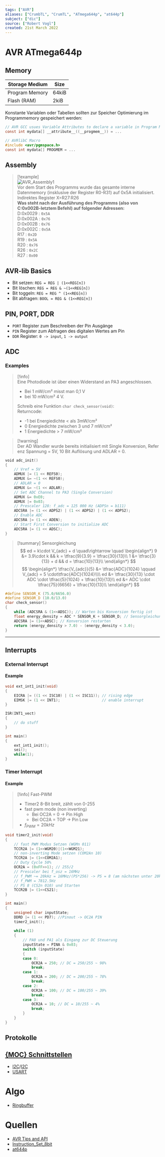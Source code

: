 ```yaml
---
tags: ["AVR"]
aliases: ["CrumbTL", "CrumTL", "ATmega644p", "at644p"]
subject: ["dic"]
source: ["Robert Vogl"]
created: 21st March 2022
---
```


# AVR ATmega644p

## Memory

| Storage Medium | Size  |
| -------------- | ----- |
| Program Memory | 64kiB |
| Flash (RAM)    | 2kiB  |

Konstante Variablen oder Tabellen sollten zur Speicher Optimierung im Programmemory gespeichert werden:

```c
// AVR GCC usues Variable Attributes to declare a variable in Program Memory
const int mydata[] __attribute__((__progmem__)) = ...
```

```c
// AVRlibC Macro
#include <avr/pgmspace.h>
const int mydata[] PROGMEM = ...
```

## Assembly

> [!example]  
> ![AVR_Assembly1](assets/AVR_Assembly1.png)  
> Vor dem Start des Programms wurde das gesamte interne Datenmemory (insklusive der Register R0-R31) auf 0x5A initialisiert. Indirektes Register X=R27:R26  
> **Was steht nach der Ausführung des Programms (also von C:0x002B-letztem Befehl) auf folgender Adressen:**  
> D:0x0029 : `0x5A `  
> D:0x002A : `0x76 `  
> D:0x002B : `0x76`  
> D:0x002C : `0x5A`  
> R17 : `0x2D`  
> R19 : `0x5A`  
> R20 : `0x76`  
> R26 : `0x2C `  
> R27 : `0x00`

## AVR-lib Basics

- Bit setzen: `REG = REG | (1<<REG[n])`
- Bit löschen: `REG = REG & ~(1<<REG[n])`
- Bit toggeln: `REG = REG ^ (1<<REG[n])`
- Bit abfragen: `BOOL = REG & (1<<REG[n])`

## PIN, PORT, DDR

- `PORT` Register zum Beschreiben der Pin Ausgänge
- `PIN` Register zum Abfragen des digitalen Wertes am Pin
- `DDR` Register: `0 -> input`, `1 -> output`

## ADC

### Examples

> [!info] Eine Photodiode ist über einen Widerstand an PA3 angeschlossen. 
> - Bei 1 mW/cm² misst man 0,1 V
> - bei 10 mW/cm² 4 V.
> 
> Schreib eine Funktion `char check_sensor(void)`:  
> Returncode:
> - -1 bei Energiedichte < als 3mW/cm²
> - 0 Energiedichte zwischen 3 und 7 mW/cm²
> - 1 Energiedichte > 7 mW/cm²

> [!warning] Der AD Wandler wurde bereits initialisiert mit Single Konversion, Referenz Spannung = 5V, 10 Bit Auflösung und ADLAR = 0.
> 
```c
void adc_init()
{
	// Vref = 5V
	ADMUX |= (1 << REFS0);
	ADMUX &= ~(1 << REFS0);
	// ADLAR = 0
	ADMUX &= ~(1 << ADLAR); 
	// Set ADC Channel to PA3 (Single Conversion)
	ADMUX &= 0xE0;
	ADMUX |= 0x03;
	// Prescaler 128: f_adc = 125 000 Hz (ADPSn = b111)
	ADCSRA |= (1 << ADPS2) | (1 << ADPS2) | (1 << ADPS2);
	// Enable ADC
	ADCSRA |= (1 << ADEN);
	// Start First Conversion to initialize ADC
	ADCSRA |= (1 << ADSC);
}
```

> [!summary] Sensorgleichung
> $$
> ed = k\cdot V_{adc} + d \quad\rightarrow \quad
> \begin{align*}
> 9 &= 3.9\cdot k && k = \tfrac{9}{3.9} = \tfrac{30}{13}\\
> 1 &= \tfrac{3}{13} + d && d = \tfrac{10}{13}\\
> \end{align*}
> $$
> $$
> \begin{align*}
> \tfrac{V_{adc}}{5} &= \tfrac{ADC}{1024} \qquad V_{adc} = 5 \cdot\tfrac{ADC}{1024}\\\\
> ed &= \tfrac{30}{13} \cdot ADC \cdot  \tfrac{5}{1024} + \tfrac{10}{13}\\
> ed &= ADC \cdot \tfrac{75}{6656} + \tfrac{10}{13}\\
> \end{align*}
> $$

```c	
#define SENSOR_K (75.0/6656.0)
#define SENSOR_D (10.0/13.0)
char check_sensor()
{
	while (ADCSRA & (1<<ADSC)); // Warten bis Konversion fertig ist
	float energy_density = ADC * SENSOR_K + SENSOR_D; // Sensorgleichung
	ADCSRA |= (1<<ADSC); // Konversion restarten
	return (energy_density > 7.0) - (energy_density < 3.0);
}
```

--- 

## Interrupts

### External Interrupt

#### Example

```c
void ext_int1_init(void)
{
    EICRA |= ((1 << ISC10) | (1 << ISC11)); // rising edge
    EIMSK |= (1 << INT1);                   // enable interrupt
}

ISR(INT1_vect)
{
	// do stuff
}

int main()
{
	ext_int1_init();
	sei();
	while(1);
}
```

### Timer Interrupt

#### Example

> [!info] Fast-PWM
> - Timer2 8-Bit breit, zählt von 0-255
> - fast pwm mode (non inverting)
> 	- Bei OC2A = 0 -> Pin High
> 	- Bei OC2A = TOP -> Pin Low
> - $f_{PWM} = 20kHz$

```c
void timer2_init(void)
{
	// fast PWM Modus Setzen (WGMn 011)
	TCCR2A |= (1<<WGM20)|(1<<WGM21);
	// non-inverting Mode setzen (COM2An 10)
	TCCR2A |= (1<<COM2A1);
	// Duty Cycle 50%
	OCR2A = (0xFF>>1); // 255/2
	// Prescaler bei f_osz = 16MHz
	// f_PWM ~= 20kHz = 16MHz/(PS*256) -> PS = 8 (am nächsten unter 20kHz)
	// f_PWM = 7812.5Hz
	// PS 8 (CS2n 010) und Starten
	TCCR2B |= (1<<CS21);
}
```

```c
int main()
{
	unsigned char inputState;
	DDRD |= (1 << PD7); //Pinout -> OC2A PIN
	timer2_init();
	
	while (1)
	{
		// PA0 und PA1 als Eingang zur DC Steuerung
		inputState = PINA & 0x03;
		switch (inputState)
		{
		case 0:
			OCR2A = 250; // DC = 250/255 ~ 98%
			break;
		case 1:
			OCR2A = 200; // DC = 200/255 ~ 78%
			break;
		case 2:
			OCR2A = 100; // DC = 100/255 ~ 39%
			break;
		case 3:
			OCR2A = 10; // DC = 10/255 ~ 4%
			break;
		}
	}
}
```

## Protokolle

## [{MOC} Schnittstellen]({MOC}%20Schnittstellen.md)

- [I2C](I2C.md)/[I2C](I2C.md)
- [USART](USART.md)

# Algo

- [Ringbuffer](Ringbuffer.md)

# Quellen

- [AVR Tips and API](https://onlinedocs.microchip.com/pr/GUID-78362176-487F-41B9-95C7-B478A9A186EB-en-US-2/index.html?GUID-E8E50411-4A61-4C7B-A8FD-7E07E93F6DDE)
- [Instruction_Set_8bit](datasheets/Instruction_Set_8bit.pdf)
- [at644p](datasheets/at644p.pdf)
